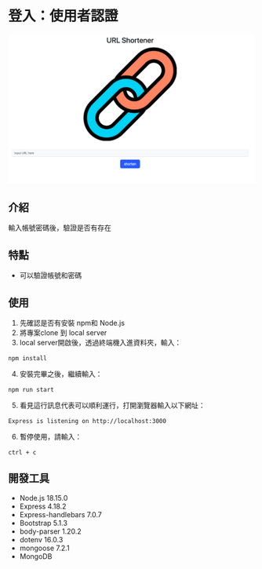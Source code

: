 # 登入：使用者認證
![1](https://raw.githubusercontent.com/Sawd1208/URL-shortener/main/public/1.png)



## 介紹
輸入帳號密碼後，驗證是否有存在

## 特點
- 可以驗證帳號和密碼


## 使用
1. 先確認是否有安裝 npm和 Node.js
2. 將專案clone 到 local server
3. local server開啟後，透過終端機入進資料夾，輸入：
```
npm install
```
4. 安裝完畢之後，繼續輸入：
```
npm run start
```
5. 看見這行訊息代表可以順利運行，打開瀏覽器輸入以下網址：
```
Express is listening on http://localhost:3000
```
6. 暫停使用，請輸入：
```
ctrl + c
```

## 開發工具
- Node.js 18.15.0
- Express 4.18.2
- Express-handlebars 7.0.7
- Bootstrap 5.1.3
- body-parser 1.20.2
- dotenv 16.0.3
- mongoose 7.2.1
- MongoDB